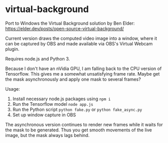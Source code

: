 # virtual-background

Port to Windows the Virtual Background solution by Ben Elder: https://elder.dev/posts/open-source-virtual-background/

Current version draws the computed video image into a window, where it can be captured by OBS and made available via OBS's Virtual Webcam plugin.

Requires node.js and Python 3.

Because I don't have an nVidia GPU, I am falling back to the CPU version of Tensorflow. This gives me a somewhat unsatisfying frame rate. Maybe get the mask asynchronously and apply one mask to several frames?

Usage:

  1. Install necessary node.js packages using `npm i`
  2. Run the Tensorflow model `node app.js`
  3. Run the Python script `python fake.py` or `python fake_async.py`
  4. Set up window capture in OBS
  
The asynchronous version continues to render new frames while it waits for the mask to be generated. Thus you get smooth movements of the live image, but the mask always lags behind.
